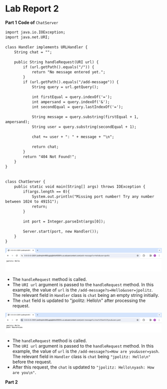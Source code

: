 # Lab Report 2

**Part 1**
**Code of** `ChatServer`
```
import java.io.IOException;
import java.net.URI;

class Handler implements URLHandler {
    String chat = "";

    public String handleRequest(URI url) {
        if (url.getPath().equals("/")) {
            return "No message entered yet.";
        }
        if (url.getPath().equals("/add-message")) {
            String query = url.getQuery();

            int firstEqual = query.indexOf('=');
            int ampersand = query.indexOf('&');
            int secondEqual = query.lastIndexOf('=');

            String message = query.substring(firstEqual + 1, ampersand);
            String user = query.substring(secondEqual + 1);

            chat += user + ": " + message + "\n";

            return chat;
        }
        return "404 Not Found!";
    } 
}   


class ChatServer {
    public static void main(String[] args) throws IOException {
        if(args.length == 0){
            System.out.println("Missing port number! Try any number between 1024 to 49151");
            return;
        }

        int port = Integer.parseInt(args[0]);

        Server.start(port, new Handler());
    }
}
```

![Image](Screenshot1.png)
* The `handleRequest` method is called.
* The `URI url` argument is passed to the `handleRequest` method. In this example, the value of `url` is the `/add-message?s=Hello&user=jpolitz`. The relevant field in `Handler` class is `chat` being an empty string initially.
* The `chat` field is updated to "jpolitz: Hello\n" after processing the request.

![Image](Screenshot2.png)
* The `handleRequest` method is called.
* The `URI url` argument is passed to the `handleRequest` method. In this example, the value of `url` is the `/add-message?s=How are you&user=yash`. The relevant field in `Handler` class is `chat` being `"jpolitz: Hello\n"` before the request.
* After this request, the `chat` is updated to `"jpolitz: Hello\nyash: How are you\n"`.


**Part 2**
